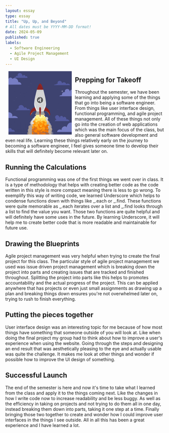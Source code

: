 ```yaml
---
layout: essay
type: essay
title: "Up, Up, and Beyond"
# All dates must be YYYY-MM-DD format!
date: 2024-05-09
published: true
labels:
  - Software Engineering
  - Agile Project Management
  - UI Design
---
```


<img align="left" hspace="10" height="200pixels" src="/img/giphy.gif">

##  Prepping for Takeoff
Throughout the semester, we have been learning and applying some of the things that go into being a software engineer. From things like user interface design, functional programming, and agile project management. All of these things not only go into the creation of web applications which was the main focus of the class, but also general software development and even real life. Learning these things relatively early on the journey to becoming a software engineer, I feel gives someone time to develop their skills that will definitely become relevant later on. 

##  Running the Calculations
Functional programming was one of the first things we went over in class. It is a type of methodology that helps with creating better code as the code written in this style is more compact meaning there is less to go wrong. To exemplify this way of writing code, we learned Underscore which helps to condense functions down with things like _.each or _.find. These functions were quite memorable as _.each iterates over a list and _.find looks through a list to find the value you want. Those two functions are quite helpful and will definitely have some uses in the future. By learning Underscore, it will help me to create better code that is more readable and maintainable for future use. 

##  Drawing the Blueprints
Agile project management was very helpful when trying to create the final project for this class. The particular style of agile project management we used was issue driven project management which is breaking down the project into parts and creating issues that are tracked and finished throughout. Splitting the project into parts like this helps to promotes accountability and the actual progress of the project. This can be applied anywhere that has projects or even just small assignments as drawing up a plan and breaking things down ensures you're not overwhelmed later on, trying to rush to finish everything. 

## Putting the pieces together
User interface design was an interesting topic for me because of how most things have something that someone outside of you will look at. Like when doing the final project my group had to think about how to improve a user's experience when using the website. Going through the steps and designing an end result that was aesthetically pleasing to the eye and actually usable was quite the challenge. It makes me look at other things and wonder if possible how to improve the UI design of something.  

## Successful Launch
The end of the semester is here and now it's time to take what I learned from the class and apply it to the things coming next. Like the changes in how I write code now to increase readability and be less buggy. As well as the efficiency in taking on projects and not trying to do them all in one day, instead breaking them down into parts, taking it one step at a time. Finally bringing those two together to create and wonder how I could improve user interfaces in the things I see outside. All in all this has been a great experience and I have learned a lot. 
